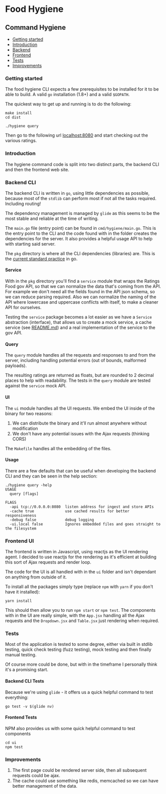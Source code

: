 # Food Hygiene

## Command Hygiene

 - [Getting started](#getting-started)
 - [Introduction](#introduction)
 - [Backend](#backend-cli)
 - [Frontend](#frontend-ui)
 - [Tests](#tests)
 - [Improvements](#improvements)

### Getting started

The food hygiene CLI expects a few prerequisites to be installed for it to be
able to build. A valid `go` installation (1.8+) and a valid `$GOPATH`.

The quickest way to get up and running is to do the following:

```
make install
cd dist

./hygiene query
```

Then go to the following url [localhost:8080](localhost:8080/ui/dist/) and
start checking out the various ratings.

### Introduction

The hygiene command code is split into two distinct parts, the backend CLI and
then the frontend web site.

### Backend CLI

The backend CLI is written in `go`, using little dependencies as possible,
because most of the `stdlib` can perform most if not all the tasks required.
Including routing!

The dependency management is managed by `glide` as this seems to be the most
stable and reliable at the time of writing.

The `main.go` file (entry point) can be found in `cmd/hygiene/main.go`. This
is the entry point to the CLI and the code found with in the folder creates
the dependencies for the server. It also provides a helpful usage API to help
with starting said server.

The `pkg` directory is where all the CLI dependencies (libraries) are. This
is the [current standard practice](https://peter.bourgon.org/go-best-practices-2016/#repository-structure)
in go.

#### Service

With in the `pkg` directory you'll find a `service` module that wraps the
Ratings Food gov API, so that we can normalize the data that's coming from the
API. For example we don't need all the fields found in the API json schema, so
we can reduce parsing required. Also we can normalize the naming of the
API where lowercase and uppercase conflicts with itself, to make a cleaner API
for ourselves.

Testing the `service` package becomes a lot easier as we have a `Service`
abstraction (interface), that allows us to create a mock service, a cache
service (see [README.md](pkg/service/README.md)) and a real implementation of
the service to the gov API.

#### Query

The `query` module handles all the requests and responses to and from the
server, including handling potential errors (out of bounds, malformed payloads).

The resulting ratings are returned as floats, but are rounded to 2 decimal
places to help with readability. The tests in the `query` module are tested
against the `service` mock API.

#### UI

The `ui` module handles all the UI requests. We embed the UI inside of the
binary for two reasons:

 1. We can distribute the binary and it'll run almost anywhere without
  modification
 2. We don't have any potential issues with the Ajax requests (thinking CORS)

The `Makefile` handles all the embedding of the files.

#### Usage

There are a few defaults that can be useful when developing the backend CLI and
they can be seen in the help section:

```
./hygiene query -help
USAGE
  query [flags]

FLAGS
  -api tcp://0.0.0.0:8080  listen address for ingest and store APIs
  -cache true              use cached results for better responsiveness
  -debug false             debug logging
  -ui.local false          Ignores embedded files and goes straight to the filesystem
```

### Frontend UI

The frontend is written in Javascript, using reactjs as the UI rendering agent.
I decided to use reactjs for the rendering as it's efficient at building this
sort of Ajax requests and render loop.

The code for the UI is all handled with in the `ui` folder and isn't dependant
on anything from outside of it.

To install all the packages simply type (replace `npm` with `yarn` if you don't
have it installed):

```
yarn install
```

This should then allow you to run `npm start` or `npm test`. The components
with in the UI are really simple, with the `App.jsx` handling all the Ajax
requests and the `Dropdown.jsx` and `Table.jsx` just rendering when required.

### Tests

Most of the application is tested to some degree, either via built in stdlib
testing, quick check testing (fuzz testing), mock testing and then finally
manual testing.

Of course more could be done, but with in the timeframe I personally think it's
a promising start.

#### Backend CLI Tests

Because we're using `glide` - it offers us a quick helpful command to test
everything:

```
go test -v $(glide nv)
```

#### Frontend Tests

NPM also provides us with some quick helpful command to test components

```
cd ui
npm test
```

### Improvements

 1. The first page could be rendered server side, then all subsequent requests
 could be ajax.
 2. The cache could use something like redis, memcached so we can have better
 management of the data.
